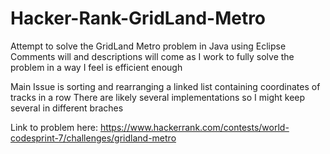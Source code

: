 # Hacker-Rank-GridLand-Metro
Attempt to solve the GridLand Metro problem in Java using Eclipse
Comments will and descriptions will come as I work to fully solve the problem
in a way I feel is efficient enough

Main Issue is sorting and rearranging a linked list containing coordinates of tracks in a row
There are likely several implementations so I might keep several in different braches

Link to problem here:
https://www.hackerrank.com/contests/world-codesprint-7/challenges/gridland-metro
